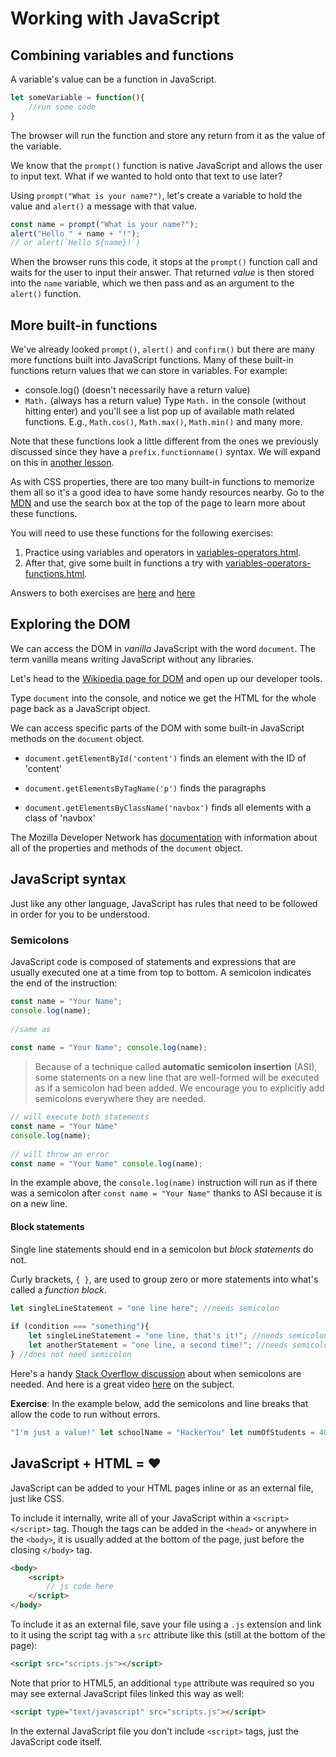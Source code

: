 <!-- Student takeaway: -->
<!--Student will be able to:
- Store a function in a variable
- Know that Math. and console.log exist
- Where to insert semicolons (at the end of an instruction but not after a statement block)
- How to link a script file
- How to write script in an HTML file
 -->

# Working with JavaScript

## Combining variables and functions

A variable's value can be a function in JavaScript.

```js
let someVariable = function(){
	//run some code
}
```
The browser will run the function and store any return from it as the value of the variable.

We know that the `prompt()` function is native JavaScript and allows the user to input text. What if we wanted to hold onto that text to use later?

Using `prompt("What is your name?")`, let's create a variable to hold the value and `alert()` a message with that value.

```js
const name = prompt("What is your name?");
alert("Hello " + name + "!");
// or alert(`Hello ${name}!`)
```

When the browser runs this code, it stops at the `prompt()` function call and waits for the user to input their answer. That returned *value* is then stored into the `name` variable, which we then pass and as an argument to the `alert()` function.

## More built-in functions
We've already looked `prompt()`, `alert()` and `confirm()` but there are many more functions built into JavaScript functions. Many of these built-in functions return values that we can store in variables. For example:

* console.log() (doesn't necessarily have a return value)
* `Math.` (always has a return value)
Type `Math.` in the console (without hitting enter) and you'll see a list pop up of available math related functions. E.g., `Math.cos()`, `Math.max()`, `Math.min()` and many more.

Note that these functions look a little different from the ones we previously discussed since they have a `prefix.functionname()` syntax. We will expand on this in [another lesson](https://github.com/HackerYou/bootcamp-notes/blob/master/programming-fundamentals/objects.md).

As with CSS properties, there are too many built-in functions to memorize them all so it's a good idea to have some handy resources nearby. Go to the [MDN](https://developer.mozilla.org/en-US/) and use the search box at the top of the page to learn more about these functions. 

You will need to use these functions for the following exercises:

1. Practice using variables and operators in [variables-operators.html](https://hychalknotes.s3.amazonaws.com/variables-operators.html).
2. After that, give some built in functions a try with [variables-operators-functions.html](https://hychalknotes.s3.amazonaws.com/variables-operators-functions.html).

Answers to both exercises are [here](https://hychalknotes.s3.amazonaws.com/variables-operators-ANSWER.html) and [here](https://hychalknotes.s3.amazonaws.com/variables-operators-functions-ANSWER.html)

## Exploring the DOM

We can access the DOM in _vanilla_ JavaScript with the word `document`. The term vanilla means writing JavaScript without any libraries. 

Let's head to the [Wikipedia page for DOM](https://en.wikipedia.org/wiki/Document_Object_Model) and open up our developer tools.

Type `document` into the console, and notice we get the HTML for the whole page back as a JavaScript object. 

We can access specific parts of the DOM with some built-in JavaScript methods on the `document` object. 

* `document.getElementById('content')` finds an element with the ID of 'content'    

* `document.getElementsByTagName('p')` finds the paragraphs
 
* `document.getElementsByClassName('navbox')` finds all elements with a class of 'navbox'


The Mozilla Developer Network has [documentation](https://developer.mozilla.org/en-US/docs/Web/API/Document) with information about all of the properties and methods of the `document` object.

## JavaScript syntax
Just like any other language, JavaScript has rules that need to be followed in order for you to be understood.

### Semicolons
JavaScript code is composed of statements and expressions that are usually executed one at a time from top to bottom. A semicolon indicates the end of the instruction:

```js
const name = "Your Name";
console.log(name);
	
//same as
	
const name = "Your Name"; console.log(name);
```

> Because of a technique called **automatic semicolon insertion** (ASI), some statements on a new line that are well-formed will be executed as if a semicolon had been added. We encourage you to explicitly add semicolons everywhere they are needed.

```js
// will execute both statements
const name = "Your Name" 
console.log(name);
	
// will throw an error
const name = "Your Name" console.log(name);
```

In the example above, the `console.log(name)` instruction will run as if there was a semicolon after `const name = "Your Name"` thanks to ASI because it is on a new line.

#### Block statements
Single line statements should end in a semicolon but _block statements_ do not. 

Curly brackets, `{ }`, are used to group zero or more statements into what's called a _function block_. 

```js
let singleLineStatement = "one line here"; //needs semicolon
	
if (condition === "something"){
	let singleLineStatement = "one line, that's it!"; //needs semicolon
	let anotherStatement = "one line, a second time!"; //needs semicolon
} //does not need semicolon
```

Here's a handy [Stack Overflow discussion](http://stackoverflow.com/questions/1834642/best-practice-for-semicolon-after-every-function-in-javascript) about when semicolons are needed. And here is a great video  [here](https://www.youtube.com/watch?v=Qlr-FGbhKaI) on the subject.

**Exercise**: In the example below, add the semicolons and line breaks that allow the code to run without errors.

```js
"I'm just a value!" let schoolName = "HackerYou" let numOfStudents = 40 schoolName + " has " + numOfStudents + " students." 
```

## JavaScript + HTML = ❤️

JavaScript can be added to your HTML pages inline or as an external file, just like CSS.

To include it internally, write all of your JavaScript within a `<script></script>` tag. Though the tags can be added in the `<head>` or anywhere in the `<body>`, it is usually added at the bottom of the page, just before the closing `</body>` tag.

```html
<body>
	<script>
		// js code here
	</script> 
</body>
```

To include it as an external file, save your file using a `.js` extension and link to it using the script tag with a `src` attribute like this (still at the bottom of the page):

```html
<script src="scripts.js"></script> 
```
	
Note that prior to HTML5, an additional `type` attribute was required so you may see external JavaScript files linked this way as well:

```html
<script type="text/javascript" src="scripts.js"></script> 
```

In the external JavaScript file you don't include `<script>` tags, just the JavaScript code itself.
